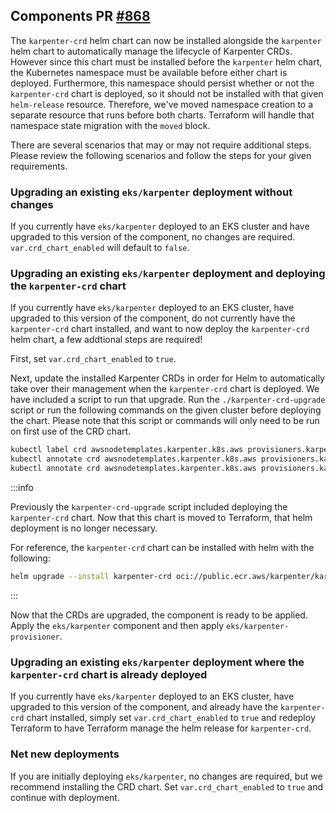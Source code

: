 ## Components PR [#868](https://github.com/cloudposse/terraform-aws-components/pull/868)

The `karpenter-crd` helm chart can now be installed alongside the `karpenter` helm chart to automatically manage the lifecycle of Karpenter CRDs. However since this chart must be installed before the `karpenter` helm chart, the Kubernetes namespace must be available before either chart is deployed. Furthermore, this namespace should persist whether or not the `karpenter-crd` chart is deployed, so it should not be installed with that given `helm-release` resource. Therefore, we've moved namespace creation to a separate resource that runs before both charts. Terraform will handle that namespace state migration with the `moved` block.

There are several scenarios that may or may not require additional steps. Please review the following scenarios and follow the steps for your given requirements.

### Upgrading an existing `eks/karpenter` deployment without changes

If you currently have `eks/karpenter` deployed to an EKS cluster and have upgraded to this version of the component, no changes are required. `var.crd_chart_enabled` will default to `false`.

### Upgrading an existing `eks/karpenter` deployment and deploying the `karpenter-crd` chart

If you currently have `eks/karpenter` deployed to an EKS cluster, have upgraded to this version of the component, do not currently have the `karpenter-crd` chart installed, and want to now deploy the `karpenter-crd` helm chart, a few addtional steps are required!

First, set `var.crd_chart_enabled` to `true`.

Next, update the installed Karpenter CRDs in order for Helm to automatically take over their management when the `karpenter-crd` chart is deployed. We have included a script to run that upgrade. Run the `./karpenter-crd-upgrade` script or run the following commands on the given cluster before deploying the chart. Please note that this script or commands will only need to be run on first use of the CRD chart.

```bash
kubectl label crd awsnodetemplates.karpenter.k8s.aws provisioners.karpenter.sh app.kubernetes.io/managed-by=Helm --overwrite
kubectl annotate crd awsnodetemplates.karpenter.k8s.aws provisioners.karpenter.sh meta.helm.sh/release-name=karpenter-crd --overwrite
kubectl annotate crd awsnodetemplates.karpenter.k8s.aws provisioners.karpenter.sh meta.helm.sh/release-namespace=karpenter --overwrite
```

:::info

Previously the `karpenter-crd-upgrade` script included deploying the `karpenter-crd` chart. Now that this chart is moved to Terraform, that helm deployment is no longer necessary.

For reference, the `karpenter-crd` chart can be installed with helm with the following:
```bash
helm upgrade --install karpenter-crd oci://public.ecr.aws/karpenter/karpenter-crd --version "$VERSION" --namespace karpenter
```

:::

Now that the CRDs are upgraded, the component is ready to be applied. Apply the `eks/karpenter` component and then apply `eks/karpenter-provisioner`.

### Upgrading an existing `eks/karpenter` deployment where the `karpenter-crd` chart is already deployed

If you currently have `eks/karpenter` deployed to an EKS cluster, have upgraded to this version of the component, and already have the `karpenter-crd` chart installed, simply set `var.crd_chart_enabled` to `true` and redeploy Terraform to have Terraform manage the helm release for `karpenter-crd`.

### Net new deployments

If you are initially deploying `eks/karpenter`, no changes are required, but we recommend installing the CRD chart. Set `var.crd_chart_enabled` to `true` and continue with deployment.
